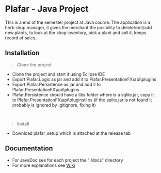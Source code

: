 # Plafar - Java Project

This is a end of the semester project at Java course.
The application is a herb shop manager, it gives the merchant the posibility to delete/edit/add new plants, to look at the shop inventory,
pick a plant and sell it, keeps record of sales.

## Installation
> Clone the project
* Clone the project and start it using Eclipse IDE
* Export Plafar.Logic as jar and add it to Plafar.PresentationFX\api\plugins
* Export Plafar.Persistence as jar and add it to Plafar.PresentationFX\api\plugins
* Plafar.Persistence should have a libs folder where is a sqlite.jar, copy it to Plafar.PresentationFX\api\plugins\libs
(if the sqlite.jar is not found it probably is ignored by .gitignore, fixing it)

<br/>

> Install
* Download plafar_setup which is attached at the release tab

## Documentation
* For JavaDoc see for each project the "./docs" directory
* For more explanations see [Wiki](https://github.com/TGPArcher/Plafar/wiki)

